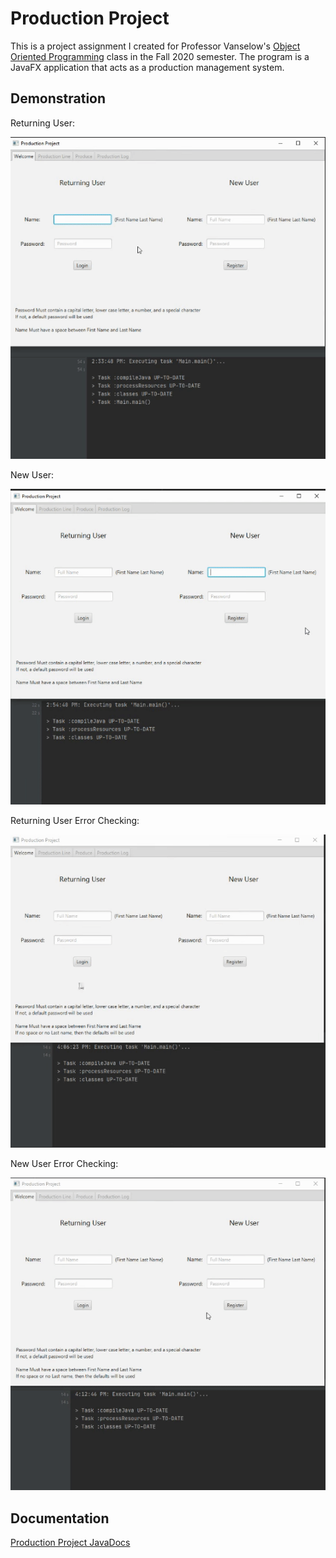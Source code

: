 # Production Project

This is a project assignment I created for Professor Vanselow's 
[Object Oriented Programming](https://sites.google.com/site/profvanselow/course/cop-3003) 
class in the Fall 2020 semester. The program is a JavaFX application that acts as a 
production management system.

## Demonstration

Returning User:

![](1%20Returning%20User.gif)

New User:

![](2%20New%20User.gif)

Returning User Error Checking:

![](3%20Returning%20User%20Error%20Checking.gif)

New User Error Checking:

![](4%20New%20User%20Error%20Checking.gif)

## Documentation
[Production Project JavaDocs](https://github.com/orellanadani12/ProductionProject/blob/master/docs/index.html)
